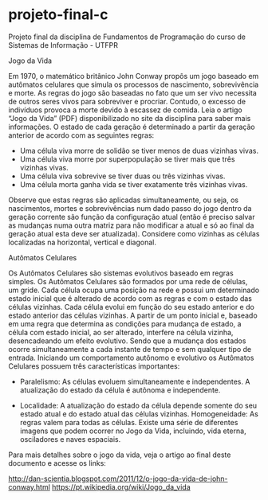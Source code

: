 # projeto-final-c
Projeto final da disciplina de Fundamentos de Programação do curso de Sistemas de Informação - UTFPR

Jogo da Vida

Em 1970, o matemático britânico John Conway propôs um jogo baseado em autômatos celulares que simula os
processos de nascimento, sobrevivência e morte. As regras do jogo são baseadas no fato que um ser vivo necessita de
outros seres vivos para sobreviver e procriar. Contudo, o excesso de indivíduos provoca a morte devido à escassez de
comida. Leia o artigo “Jogo da Vida” (PDF) disponibilizado no site da disciplina para saber mais informações. O estado
de cada geração é determinado a partir da geração anterior de acordo com as seguintes regras:

- Uma célula viva morre de solidão se tiver menos de duas vizinhas vivas.
- Uma célula viva morre por superpopulação se tiver mais que três vizinhas vivas.
- Uma célula viva sobrevive se tiver duas ou três vizinhas vivas.
- Uma célula morta ganha vida se tiver exatamente três vizinhas vivas.

Observe que estas regras são aplicadas simultaneamente, ou seja, os nascimentos, mortes e sobrevivências num dado
passo do jogo dentro da geração corrente são função da configuração atual (então é preciso salvar as mudanças numa
outra matriz para não modificar a atual e só ao final da geração atual esta deve ser atualizada). Considere como vizinhas
as células localizadas na horizontal, vertical e diagonal.


Autômatos Celulares

Os Autômatos Celulares são sistemas evolutivos baseado em regras simples. Os Autômatos Celulares são formados
por uma rede de células, um gride. Cada célula ocupa uma posição na rede e possui um determinado estado inicial que
é alterado de acordo com as regras e com o estado das células vizinhas. Cada célula evolui em função do seu estado
anterior e do estado anterior das células vizinhas. A partir de um ponto inicial e, baseado em uma regra que determina as
condições para mudança de estado, a célula com estado inicial, ao ser alterado, interfere na célula vizinha, desencadeando
um efeito evolutivo. Sendo que a mudança dos estados ocorre simultaneamente a cada instante de tempo e sem qualquer
tipo de entrada. Iniciando um comportamento autônomo e evolutivo os Autômatos Celulares possuem três características
importantes:

- Paralelismo: As células evoluem simultaneamente e independentes. A atualização do estado da célula é autônoma e
independente.

- Localidade: A atualização do estado da célula depende somente do seu estado atual e do estado atual das
células vizinhas. Homogeneidade: As regras valem para todas as células.
Existe uma série de diferentes imagens que podem ocorrer no Jogo da Vida, incluindo, vida eterna, osciladores e
naves espaciais.

Para mais detalhes sobre o jogo da vida, veja o artigo ao final deste documento e acesse os links:

http://dan-scientia.blogspot.com/2011/12/o-jogo-da-vida-de-john-conway.html
https://pt.wikipedia.org/wiki/Jogo_da_vida
